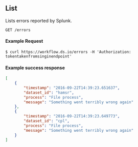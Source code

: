 ## List

Lists errors reported by Splunk.

```endpoint
GET /errors
```

#### Example Request

```curl
$ curl https://workflow.ds.io/errors -H 'Authorization: tokentakenfromsinginendpoint'
```

#### Example success response

```json
[
    {
        "timestamp": "2016-09-22T14:39:23.651637",
        "dataset_id": "hamsr",
        "process": "File process",
        "message": "Something went terribly wrong again"
    },
    {
        "timestamp": "2016-09-22T14:39:23.649773",
        "dataset_id": "cpl",
        "process": "File process",
        "message": "Something went terribly wrong again"
    }
]
```
